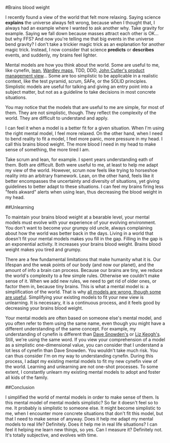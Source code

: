 #Brains blood weight

I recently found a view of the world that felt more relaxing.
Saying science **explains** the universe always felt wrong, because when I thought that, I always had an example where I wanted to ask another why.
Take gravity for example. Saying we fall down because masses attract each other is OK... but why FFS?
And now you're telling me that big events in the universe bend gravity?
I don't take a trickier magic trick as an explanation for another magic trick.
Instead, I now consider that science **predicts** or **describes** events, and suddenly, my brains feel lighter.

Mental models are how you think about the world. Some are useful to me, like cynefin, [lean](https://planet-lean.com/), [Wardley maps](https://medium.com/wardleymaps), TDD, DDD, [John Cutler's product management view](https://medium.com/@johnpcutler)...
Some are too simplistic to be applicable in a realistic context, like the test pyramid, scrum, SAFe, or the SOLID principles.
Simplistic models are useful for talking and giving an entry point into a subject matter, but not as a guideline to take decisions in most concrete situations.

You may notice that the models that are useful to me are simple, for most of them.
They are not simplistic, though.
They reflect the complexity of the world. They are difficult to understand and apply.

I can feel it when a model is a better fit for a given situation.
When I'm using the right mental model, I feel more relaxed.
On the other hand, when I need to bend reality to fit a model, I feel more panic, more pressure in my head.
I call this brains blood weight.
The more blood I need in my head to make sense of something, the more tired I am.

Take scrum and lean, for example.
I spent years understanding eath of them.
Both are difficult. Both were useful to me, at least to help me adapt my view of the world.
However, scrum now feels like trying to horseshoe reality into an arbitrary framework.
Lean, on the other hand, feels like it better encompasses the uncertainty and diversity of situations, yet giving guidelines to better adapt to these situations.
I can feel my brains firing less "feels akward" alerts when using lean, thus decreasing the blood weight in my head.

##Unlearning

To maintain your brains blood weight at a bearable level, your mental models must evolve with your experience of your evolving environment.
You don't want to become your grumpy old uncle, always complaining about how the world was better back in the days.
Living in a world that doesn't fit your mental models makes you fill in the gap.
Filling in the gap is an exponential activity.
It increases your brains blood weight.
Brains blood weight makes you tired and grumpy.

There are a few fundamental limitations that make humanity what it is.
Our lifespan and the weak points of our body (and now our planet), and the amount of info a brain can process.
Because our brains are tiny, we reduce the world's complexity to a few simple rules. Otherwise we couldn't make sense of it.
When we add new rules, we need to get rid of older ones, or factor them in, because tiny brains.
This is what a mental model is: a simplification of the world. That is why [all models are wrong, though some are useful](https://en.wikipedia.org/wiki/All_models_are_wrong).
Simplifying your existing models to fit your new view is unlearning. It is necessary, it is a continuous process, and it feels good by decreasing your brains blood weight.

Your mental models are often based on someone else's mental model, and you often refer to them using the same name, even though you might have a different understanding of the same concept.
For example, my understanding of cynefin is different than [Dave Snowden's](https://www.youtube.com/watch?v=N7oz366X0-8) or [Liz Keogh's](https://lizkeogh.com/cynefin-for-everyone/). Still, we're using the same word.
If you view your comprehension of a model as a simplistic one-dimensional value, you can consider that I understand a lot less of cynefin than Dave Snowden. You wouldn't take much risk.
You can thus consider I'm on my way to understanding cynefin.
During this process, I adapt my existing mental models to fit my new cynefin view of the world.
Learning and unlearning are not one-shot processes.
To some extent, I constantly unlearn my existing mental models to adopt and foster all kids of the family.

##Conclusion

I simplified the world of mental models in order to make sense of them.
Is this mental model of mental models simplistic? So far it doesn't feel so to me.
It probably is simplistic to someone else.
It might become simplistic to me, when I encounter more concrete situations that don't fit this model, but that I need to make sense of anyway.
Does it help me adapt my mental models to real life? Definitely.
Does it help me in real life situations? I can feel it helping me learn new things, so yes.
Can I measure it? Definitely not. It's totally subjective, and evolves with time.
